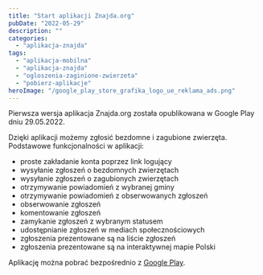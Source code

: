 ```yaml
---
title: "Start aplikacji Znajda.org"
pubDate: "2022-05-29"
description: ""
categories: 
  - "aplikacja-znajda"
tags: 
  - "aplikacja-mobilna"
  - "aplikacja-znajda"
  - "ogloszenia-zaginione-zwierzeta"
  - "pobierz-aplikacje"
heroImage: "/google_play_store_grafika_logo_ue_reklama_ads.png"
---
```


Pierwsza wersja aplikacja Znajda.org została opublikowana w Google Play dniu 29.05.2022.

<!--more-->

Dzięki aplikacji możemy zgłosić bezdomne i zagubione zwierzęta. Podstawowe funkcjonalności w aplikacji:

- proste zakładanie konta poprzez link logujący
- wysyłanie zgłoszeń o bezdomnych zwierzętach
- wysyłanie zgłoszeń o zagubionych zwierzętach
- otrzymywanie powiadomień z wybranej gminy
- otrzymywanie powiadomień z obserwowanych zgłoszeń
- obserwowanie zgłoszeń
- komentowanie zgłoszeń
- zamykanie zgłoszeń z wybranym statusem
- udostępnianie zgłoszeń w mediach społecznościowych
- zgłoszenia prezentowane są na liście zgłoszeń
- zgłoszenia prezentowane są na interaktywnej mapie Polski

Aplikację można pobrać bezpośrednio z [Google Play](https://play.google.com/store/apps/details?id=org.znajda).
